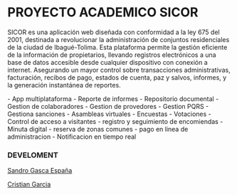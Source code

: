 <h1>PROYECTO ACADEMICO SICOR </h1>
<P>
SICOR es una aplicación web diseñada con conformidad a la ley 675 del 2001, destinada a revolucionar la administración de conjuntos residenciales de la ciudad de Ibagué-Tolima. Esta plataforma permite la gestión eficiente de la información de propietarios, llevando registros electrónicos a una base de datos accesible desde cualquier dispositivo con conexión a internet. Asegurando un mayor control sobre transacciones administrativas, facturación, recibos de pago, estados de cuenta, paz y salvos, informes, y la generación instantánea de reportes.
</P>
- App multiplataforma
- Reporte de informes
- Repositorio documental
- Gestion de colaboradores
- Gestion de provedores
- Gestion PQRS
- Gestiona sanciones
- Asambleas virtuales
- Encuestas
- Votaciones
- Control de acceso a visitantes
- registro y seguimiento de encomiendas
- Minuta digital
- reserva de zonas comunes
- pago en linea de administracion
- Notificacion en tiempo real

<h3>DEVELOMENT</h3>


[Sandro Gasca España](http://www.linkedin.com/in/sandro-gaes/)

[Cristian Garcia ](http://linkedin.com/in/cristian-garcia-5223bb1a9/)

